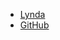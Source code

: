 - [Lynda](https://www.linkedin.com/learning/applied-concurrency-in-go/general-prerequisites?autoSkip=true&resume=false&u=73722356)
- [GitHub](https://github.com/LinkedInLearning/applied-concurrency-in-go-3164282)